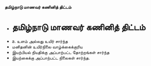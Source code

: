 **தமிழ்நாடு மாணவர் கணினித் திட்டம்**
- # தமிழ்நாடு மாணவர் கணினித் திட்டம்
- a. உளம் அல்லது உயிர் சார்ந்த
- மனிதனின் உயிர்நிலை வாழ்க்கைக்குரிய
- இயற்பியல் நியதிக்கு அப்பாற்பட்ட தோற்றங்கள் சார்ந்த
- இயற்கைக்கு அப்பாற்பட்ட நிலைகள் சார்ந்த.

